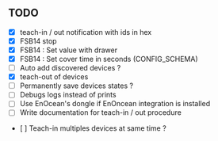 TODO
----
- [x] teach-in / out notification with ids in hex
- [x] FSB14 stop
- [x] FSB14 : Set value with drawer
- [x] FSB14 : Set cover time in seconds (CONFIG_SCHEMA)
- [ ] Auto add discovered devices ?
- [x] teach-out of devices
- [ ] Permanently save devices states ?
- [ ] Debugs logs instead of prints
- [ ] Use EnOcean's dongle if EnOncean integration is installed
- [ ] Write documentation for teach-in / out procedure
- [ ] Teach-in multiples devices at same time ?